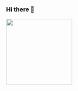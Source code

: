 ### Hi there 👋

<div>
  <a href="https://github.com/Caiohps">
  <img height="180em" src="https://github-readme-stats.vercel.app/api/top-langs/?username=Caiohps&layout-compact&langs_count=16&theme=dark"/>
</div>

<!--

Here are some ideas to get you started:

- 🔭 I’m currently working on ...
- 🌱 I’m currently learning ...
- 👯 I’m looking to collaborate on ...
- 🤔 I’m looking for help with ...
- 💬 Ask me about ...
- 📫 How to reach me: ...
- 😄 Pronouns: ...
- ⚡ Fun fact: ...
-->
